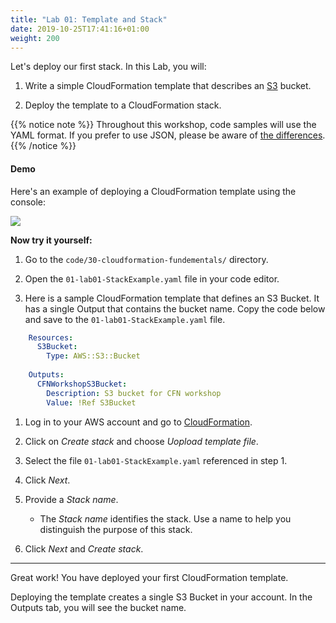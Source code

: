 ```yaml
---
title: "Lab 01: Template and Stack"
date: 2019-10-25T17:41:16+01:00
weight: 200
---
```


Let's deploy our first stack. In this Lab, you will:

1. Write a simple CloudFormation template that describes an [S3](https://aws.amazon.com/s3/) bucket.

2. Deploy the template to a CloudFormation stack.

{{% notice note %}} 
Throughout this workshop, code samples will use the YAML format. If you prefer to use JSON, please be aware of [the differences](https://docs.aws.amazon.com/AWSCloudFormation/latest/UserGuide/template-formats.html).
{{% /notice %}}

#### Demo

Here's an example of deploying a CloudFormation template using the console:

![](/30-cloudformation-fundamentals/template-example.gif)

**Now try it yourself:**

1. Go to the `code/30-cloudformation-fundementals/` directory.

1. Open the `01-lab01-StackExample.yaml` file in your code editor.

1. Here is a sample CloudFormation template that defines an S3 Bucket. It has a
   single Output that contains the bucket name. Copy the code below and save to
   the `01-lab01-StackExample.yaml` file.

```yaml
    Resources:
      S3Bucket:
        Type: AWS::S3::Bucket
  
    Outputs:
      CFNWorkshopS3Bucket:
        Description: S3 bucket for CFN workshop
        Value: !Ref S3Bucket
```

1. Log in to your AWS account and go to [CloudFormation](https://console.aws.amazon.com/cloudformation).

1. Click on _Create stack_ and choose _Uopload template file_.

1. Select the file `01-lab01-StackExample.yaml` referenced in step 1.

1. Click _Next_.

1. Provide a _Stack name_.

    * The _Stack name_ identifies the stack. Use a name to help you distinguish the purpose of this stack.

1. Click _Next_ and _Create stack_.

---

Great work! You have deployed your first CloudFormation template.

Deploying the template creates a single S3 Bucket in your account. In the Outputs tab, you will see the bucket name.

